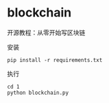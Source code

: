 # blockchain
开源教程：从零开始写区块链

安装

```
pip install -r requirements.txt
```

执行

```
cd 1
python blockchain.py
```
